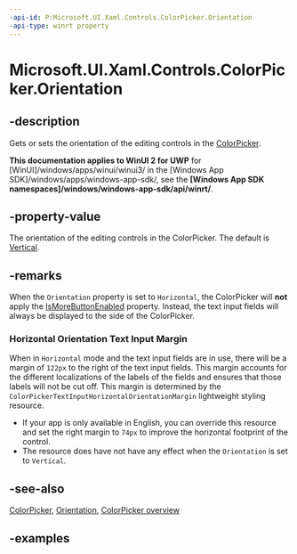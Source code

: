 ```yaml
---
-api-id: P:Microsoft.UI.Xaml.Controls.ColorPicker.Orientation
-api-type: winrt property
---
```


# Microsoft.UI.Xaml.Controls.ColorPicker.Orientation

<!--
public Windows.UI.Xaml.Controls.Orientation Orientation { get; set; }
-->


## -description

Gets or sets the orientation of the editing controls in the [ColorPicker](colorpicker.md).

**This documentation applies to WinUI 2 for UWP** for [WinUI]/windows/apps/winui/winui3/ in the [Windows App SDK]/windows/apps/windows-app-sdk/, see the **[Windows App SDK namespaces]/windows/windows-app-sdk/api/winrt/**.

## -property-value

The orientation of the editing controls in the ColorPicker. The default is [Vertical](orientation.md).

## -remarks

When the `Orientation` property is set to `Horizontal`, the ColorPicker will **not** apply the [IsMoreButtonEnabled](colorpicker_ismorebuttonvisible.md) property. Instead, the text input fields will always be displayed to the side of the ColorPicker.

### Horizontal Orientation Text Input Margin
When in `Horizontal` mode and the text input fields are in use, there will be a margin of `122px` to the right of the text input fields. This margin accounts for the different localizations of the labels of the fields and ensures that those labels will not be cut off. This margin is determined by the `ColorPickerTextInputHorizontalOrientationMargin` lightweight styling resource.

- If your app is only available in English, you can override this resource and set the right margin to `74px` to improve the horizontal footprint of the control.
- The resource does have not have any effect when the `Orientation` is set to `Vertical`.

## -see-also

[ColorPicker](colorpicker.md), [Orientation](orientation.md), [ColorPicker overview](/windows/apps/design/controls/colorpicker)

## -examples


